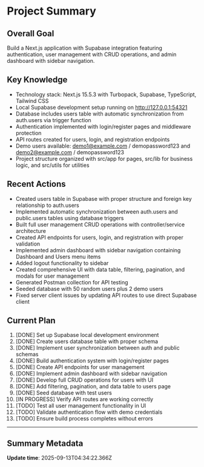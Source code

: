 # Project Summary

## Overall Goal
Build a Next.js application with Supabase integration featuring authentication, user management with CRUD operations, and admin dashboard with sidebar navigation.

## Key Knowledge
- Technology stack: Next.js 15.5.3 with Turbopack, Supabase, TypeScript, Tailwind CSS
- Local Supabase development setup running on http://127.0.0.1:54321
- Database includes users table with automatic synchronization from auth.users via trigger function
- Authentication implemented with login/register pages and middleware protection
- API routes created for users, login, and registration endpoints
- Demo users available: demo1@example.com / demopassword123 and demo2@example.com / demopassword123
- Project structure organized with src/app for pages, src/lib for business logic, and src/utils for utilities

## Recent Actions
- Created users table in Supabase with proper structure and foreign key relationship to auth.users
- Implemented automatic synchronization between auth.users and public.users tables using database triggers
- Built full user management CRUD operations with controller/service architecture
- Created API endpoints for users, login, and registration with proper validation
- Implemented admin dashboard with sidebar navigation containing Dashboard and Users menu items
- Added logout functionality to sidebar
- Created comprehensive UI with data table, filtering, pagination, and modals for user management
- Generated Postman collection for API testing
- Seeded database with 50 random users plus 2 demo users
- Fixed server client issues by updating API routes to use direct Supabase client

## Current Plan
1. [DONE] Set up Supabase local development environment
2. [DONE] Create users database table with proper schema
3. [DONE] Implement user synchronization between auth and public schemas
4. [DONE] Build authentication system with login/register pages
5. [DONE] Create API endpoints for user management
6. [DONE] Implement admin dashboard with sidebar navigation
7. [DONE] Develop full CRUD operations for users with UI
8. [DONE] Add filtering, pagination, and data table to users page
9. [DONE] Seed database with test users
10. [IN PROGRESS] Verify API routes are working correctly
11. [TODO] Test all user management functionality in UI
12. [TODO] Validate authentication flow with demo credentials
13. [TODO] Ensure build process completes without errors

---

## Summary Metadata
**Update time**: 2025-09-13T04:34:22.366Z 
